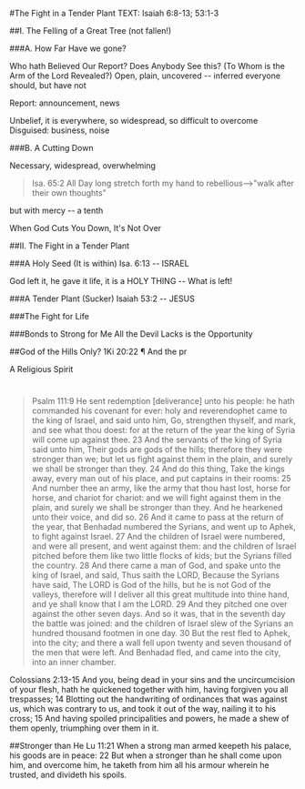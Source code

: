 #The Fight in a Tender Plant
TEXT: Isaiah 6:8-13; 53:1-3

##I. The Felling of a Great Tree (not fallen!)

###A. How Far Have we gone?

Who hath Believed Our Report? Does Anybody See this? (To Whom is the Arm of the Lord Revealed?) Open, plain, uncovered -- inferred everyone should, but have not

Report: announcement, news

Unbelief, it is everywhere, so widespread, so difficult to overcome
Disguised: business, noise

###B. A Cutting Down

Necessary, widespread, overwhelming

> Isa. 65:2 All Day long stretch forth my hand to rebellious-->"walk after their own thoughts"

but with mercy -- a tenth

When God Cuts You Down, It's Not Over

##II. The Fight in a Tender Plant 

###A Holy Seed (It is within) Isa. 6:13 -- ISRAEL

God left it, he gave it life, it is a HOLY THING -- What is left!

###A Tender Plant (Sucker) Isaiah 53:2 -- JESUS

###The Fight for Life

###Bonds to Strong for Me
All the Devil Lacks is the Opportunity

##God of the Hills Only?
1Ki 20:22 ¶ And the pr















A Religious Spirit

#

> Psalm 111:9 He sent redemption [deliverance] unto his people: he hath commanded his covenant for ever: holy and reverendophet came to the king of Israel, and said unto him, Go, strengthen thyself, and mark, and see what thou doest: for at the return of the year the king of Syria will come up against thee.  23 And the servants of the king of Syria said unto him, Their gods are gods of the hills; therefore they were stronger than we; but let us fight against them in the plain, and surely we shall be stronger than they.  24 And do this thing, Take the kings away, every man out of his place, and put captains in their rooms:  25 And number thee an army, like the army that thou hast lost, horse for horse, and chariot for chariot: and we will fight against them in the plain, and surely we shall be stronger than they. And he hearkened unto their voice, and did so.
 26 And it came to pass at the return of the year, that Benhadad numbered the Syrians, and went up to Aphek, to fight against Israel.
 27 And the children of Israel were numbered, and were all present, and went against them: and the children of Israel pitched before them like two little flocks of kids; but the Syrians filled the country.
 28 And there came a man of God, and spake unto the king of Israel, and said, Thus saith the LORD, Because the Syrians have said, The LORD is God of the hills, but he is not God of the valleys, therefore will I deliver all this great multitude into thine hand, and ye shall know that I am the LORD.
 29 And they pitched one over against the other seven days. And so it was, that in the seventh day the battle was joined: and the children of Israel slew of the Syrians an hundred thousand footmen in one day.
 30 But the rest fled to Aphek, into the city; and there a wall fell upon twenty and seven thousand of the men that were left. And Benhadad fled, and came into the city, into an inner chamber.

Colossians 2:13-15 And you, being dead in your sins and the uncircumcision of your flesh, hath he quickened together with him, having forgiven you all trespasses; 14 Blotting out the handwriting of ordinances that was against us, which was contrary to us, and took it out of the way, nailing it to his cross; 15 And having spoiled principalities and powers, he made a shew of them openly, triumphing over them in it.

##Stronger than He
Lu 11:21 When a strong man armed keepeth his palace, his goods are in peace:
 22 But when a stronger than he shall come upon him, and overcome him, he taketh from him all his armour wherein he trusted, and divideth his spoils.